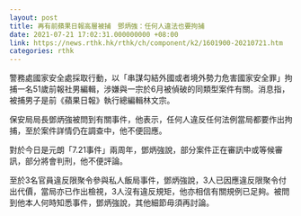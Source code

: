 ```yaml
---
layout: post
title: 再有前蘋果日報高層被捕　鄧炳強：任何人違法也要拘捕
date: 2021-07-21 17:02:31.000000000 +08:00
link: https://news.rthk.hk/rthk/ch/component/k2/1601900-20210721.htm
categories: rthk
---
```


警務處國家安全處採取行動，以「串謀勾結外國或者境外勢力危害國家安全罪」拘捕一名51歲前報社男編輯，涉嫌與一宗於6月被偵破的同類型案件有關。消息指，被捕男子是前《蘋果日報》執行總編輯林文宗。

保安局局長鄧炳強被問到有關事件，他表示，任何人違反任何法例當局都要作出拘捕，至於案件詳情仍在調查中，他不便回應。

對於今日是元朗「7.21事件」兩周年，鄧炳強說，部分案件正在審訊中或等候審訊，部分將會判刑，他不便評論。

至於3名官員違反限聚令參與私人飯局事件，鄧炳強說，3人已因應違反限聚令付出代價，當局亦已作出檢視，3人沒有違反規矩，他亦相信有關規例已足夠。被問到他本人何時知悉事件，鄧炳強說，其他細節毋須再討論。
